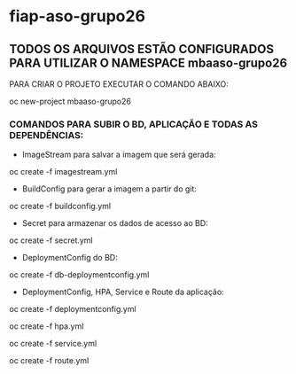# fiap-aso-grupo26

## TODOS OS ARQUIVOS ESTÃO CONFIGURADOS PARA UTILIZAR O NAMESPACE mbaaso-grupo26
PARA CRIAR O PROJETO EXECUTAR O COMANDO ABAIXO:

oc new-project mbaaso-grupo26

### COMANDOS PARA SUBIR O BD, APLICAÇÃO E TODAS AS DEPENDÊNCIAS:

- ImageStream para salvar a imagem que será gerada:

oc create -f imagestream.yml


- BuildConfig para gerar a imagem a partir do git:

oc create -f buildconfig.yml

- Secret para armazenar os dados de acesso ao BD:

oc create -f secret.yml

- DeploymentConfig do BD: 

oc create -f db-deploymentconfig.yml

- DeploymentConfig, HPA, Service e Route da aplicação: 

oc create -f deploymentconfig.yml

oc create -f hpa.yml

oc create -f service.yml

oc create -f route.yml




